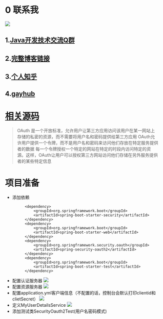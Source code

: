 # 0 联系我

![](https://upload-images.jianshu.io/upload_images/4685968-6a8b28d2fd95e8b7?imageMogr2/auto-orient/strip%7CimageView2/2/w/1000/format/webp)

## 1.[Java开发技术交流Q群](https://jq.qq.com/?_wv=1027&k=5UB4P1T)

## 2.[完整博客链接](https://blog.csdn.net/qq_33589510/)

## 3.[个人知乎](http://www.zhihu.com/people/shi-shu-sheng-)

## 4.[gayhub](https://github.com/Wasabi1234)

# [相关源码](https://github.com/Wasabi1234/Security)

> OAuth 是一个开放标准，允许用户让第三方应用访问该用户在某一网站上存储的私密的资源，而不需要将用户名和密码提供给第三方应用
OAuth允许用户提供一个令牌，而不是用户名和密码来访问他们存放在特定服务提供者的数据
每一个令牌授权一个特定的网站在特定的时段内访问特定的资源。这样，OAuth让用户可以授权第三方网站访问他们存储在另外服务提供者的某些特定信息
# 项目准备
- 添加依赖
```
         <dependency>
             <groupId>org.springframework.boot</groupId>
             <artifactId>spring-boot-starter-security</artifactId>
         </dependency>
         <dependency>
             <groupId>org.springframework.boot</groupId>
             <artifactId>spring-boot-starter-web</artifactId>
         </dependency>
         <dependency>
             <groupId>org.springframework.security.oauth</groupId>
             <artifactId>spring-security-oauth2</artifactId>
         </dependency>
         <dependency>
             <groupId>org.springframework.boot</groupId>
             <artifactId>spring-boot-starter-test</artifactId>
         </dependency>
```
- 配置认证服务器
![](https://upload-images.jianshu.io/upload_images/4685968-f3bdcf6969187156.png?imageMogr2/auto-orient/strip%7CimageView2/2/w/1240)
- 配置资源服务器
![](https://upload-images.jianshu.io/upload_images/4685968-9534ae193003562e.png?imageMogr2/auto-orient/strip%7CimageView2/2/w/1240)
- 配置application.yml客户端信息（不配置的话，控制台会默认打印clientid和clietSecret）
![](https://upload-images.jianshu.io/upload_images/4685968-c37b2c53bfbffc8c.png?imageMogr2/auto-orient/strip%7CimageView2/2/w/1240)
- 定义MyUserDetailsService
![](https://upload-images.jianshu.io/upload_images/4685968-f34fbf925a62e56c.png?imageMogr2/auto-orient/strip%7CimageView2/2/w/1240)
- 添加测试类SecurityOauth2Test(用户名密码模式)
